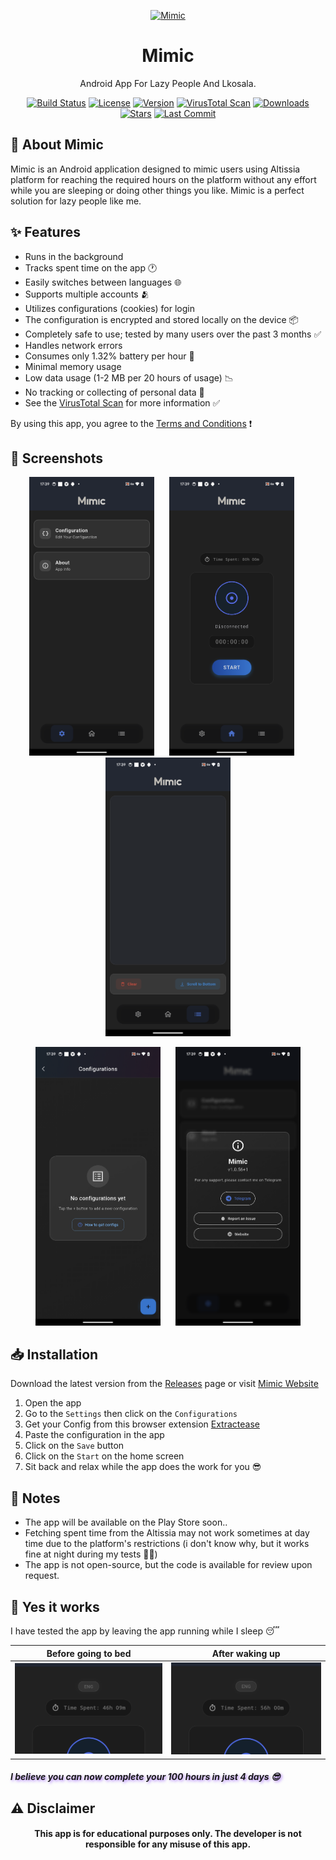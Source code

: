 <p align="center"><a href="#"><img src="https://mimicapp.web.app/assets/icon.png" alt="Mimic" height="120"/></a></p>
<h1 align="center">Mimic</h1>
<p align="center">Android App For Lazy People And Lkosala.</p>

<p align="center">
  <a href="https://github.com/h4fide/mimic/actions/workflows/build.yml"><img src="https://img.shields.io/github/actions/workflow/status/h4fide/mimic/build.yml?branch=main" alt="Build Status"></a>
  <a href="https://github.com/h4fide/mimic/blob/main/LICENSE"><img src="https://img.shields.io/github/license/h4fide/mimic" alt="License"></a>
  <a href="https://github.com/h4fide/mimic/releases"><img src="https://img.shields.io/github/v/release/h4fide/mimic" alt="Version"></a>
  <a href="https://www.virustotal.com/gui/file/8d7a29c74b9bf60764271e41abbbe261c09976b65d010f695ba7c21d0bcf10d8/detection"><img src="https://img.shields.io/badge/VirusTotal-Safe-success" alt="VirusTotal Scan"></a>
  <a href="https://github.com/h4fide/mimic/releases"><img src="https://img.shields.io/github/downloads/h4fide/mimic/total" alt="Downloads"></a>
  <a href="https://github.com/h4fide/mimic"><img src="https://img.shields.io/github/stars/h4fide/mimic" alt="Stars"></a>
  <a href="https://github.com/h4fide/mimic/commits"><img src="https://img.shields.io/github/last-commit/h4fide/mimic" alt="Last Commit"></a>
</p>

## 📱 About Mimic
Mimic is an Android application designed to mimic users using Altissia platform for reaching the required hours on the platform without any effort while you are sleeping or doing other things you like. Mimic is a perfect solution for lazy people like me.

## ✨ Features
- Runs in the background
- Tracks spent time on the app 🕐
- Easily switches between languages 🌐
- Supports multiple accounts 🫂
- Utilizes configurations (cookies) for login
- The configuration is encrypted and stored locally on the device 📦
- Completely safe to use; tested by many users over the past 3 months ✅
- Handles network errors 
- Consumes only 1.32% battery per hour 🔋
- Minimal memory usage 
- Low data usage (1-2 MB per 20 hours of usage) 📉
- No tracking or collecting of personal data 🚫
- See the [VirusTotal Scan](https://www.virustotal.com/gui/file/8d7a29c74b9bf60764271e41abbbe261c09976b65d010f695ba7c21d0bcf10d8/detection) for more information ✅

By using this app, you agree to the [Terms and Conditions](https://mimicapp.web.app/terms.html) ❗


## 📸 Screenshots
<p align="center">
  <img src="screenshots/settings.png" width="200" alt="Settings Screen"/>
  &nbsp;&nbsp;&nbsp;&nbsp;
  <img src="screenshots/home.png" width="200" alt="Home Screen"/>
  &nbsp;&nbsp;&nbsp;&nbsp;
  <img src="screenshots/logs.png" width="200" alt="Logs Screen"/>
</p>

<p align="center">
  <img src="screenshots/config.png" width="200" alt="Configuration Screen"/>
  &nbsp;&nbsp;&nbsp;&nbsp;
  <img src="screenshots/about.png" width="200" alt="About Screen"/>
</p>

## 📥 Installation
Download the latest version from the [Releases](https://github.com/h4fide/mimic/releases) page or visit  [Mimic Website](https://mimicapp.web.app) 

1. Open the app
2. Go to the `Settings` then click on the `Configurations`
3. Get your Config from this browser extension [Extractease](https://extractease.netlify.app/)
4. Paste the configuration in the app
5. Click on the `Save` button
7. Click on the `Start` on the home screen
8. Sit back and relax while the app does the work for you 😎

## 📝 Notes
- The app will be available on the Play Store soon..
- Fetching spent time from the Altissia may not work sometimes at day time due to the platform's restrictions (i don't know why, but it works fine at night during my tests 🤷‍♂️)
- The app is not open-source, but the code is available for review upon request.

## 🎯 Yes it works
I have tested the app by leaving the app running while I sleep 😴  

| **Before going to bed** | **After waking up** |
|------------|-----------|
| ![Screenshot 1](screenshots/b1.png) | ![Screenshot 2](screenshots/a1.png) |
<h4 align="left" style="font-style: italic; text-shadow: 2px 2px 4px rgba(100, 06, 250, 0.5);">I believe you can now complete your 100 hours in just 4 days 😎 </h4>


## ⚠️ Disclaimer
<h4 align="center" color="red">This app is for educational purposes only. The developer is not responsible for any misuse of this app.</h4>
